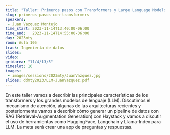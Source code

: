 ```yaml
---
title: "Taller: Primeros pasos con Transformers y Large Language Models (LLM)"
slug: primeros-pasos-con-transformers
speakers:
 - Juan Vazquez Montejo
time_start: 2023-11-14T13:40:00-06:00
time_end:   2023-11-14T14:55:00-06:00
day: 2023mty
room: Aula 105
track: Ingeniería de datos
slides: 
video: 
gridarea: "11/4/13/5"
timeslot: 16
images:
 - images/sessions/2023mty/JuanVazquez.jpg
slides: ddmty2023/LLM-JuanVazquez.pdf 
---
```


En este taller vamos a describir las principales características de los transformers y los grandes modelos de lenguaje (LLM). Discutimos el mecanismo de atención, algunas de las arquitecturas recientes y posteriormente vamos a describir cómo generar un pipeline de datos con RAG (Retrieval-Augmentation Generation) con Haystack y vamos a discutir el uso de herramientas como HuggingFace, Langchain y Llama-Index para LLM. La meta será crear una app de preguntas y respuestas.

